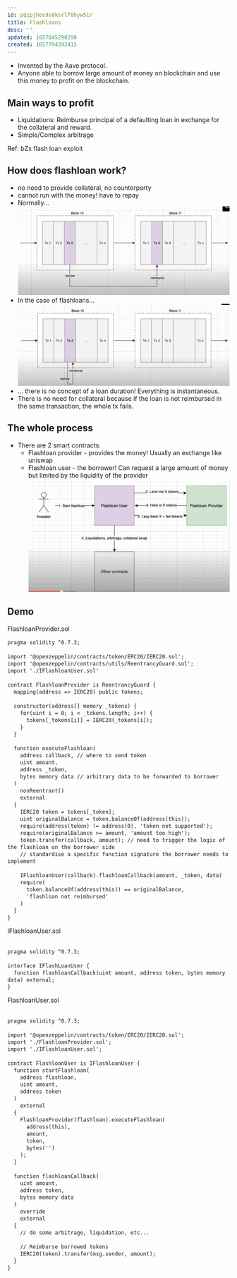 ```yaml
---
id: pq1pjhos9s0ksrlf0hyw5ir
title: Flashloans
desc: ''
updated: 1657845290290
created: 1657794392415
---
```


- Invented by the Aave protocol.
- Anyone able to borrow large amount of money on blockchain and use this money to profit on the blockchain.

## Main ways to profit
- Liquidations: Reimburse principal of a defaulting loan in exchange for the collateral and reward.
- Simple/Complex arbitrage

Ref: bZx flash loan exploit

## How does flashloan work?
- no need to provide collateral, no counterparty
- cannot run with the money! have to repay
- Normally...
![](./assets/images/flashloan1.png)
- In the case of flashloans...
![](./assets/images/flashloan2.png)
- ... there is no concept of a loan duration! Everything is instantaneous. 
- There is no need for collateral because if the loan is not reimbursed in the same transaction, the whole tx fails.

## The whole process
- There are 2 smart contracts:
  - Flashloan provider - provides the money! Usually an exchange like uniswap
  - Flashloan user - the borrower! Can request a large amount of money but limited by the liquidity of the provider
![](./assets/images/flashloan3.png)

## Demo
FlashloanProvider.sol
```solidity
pragma solidity ^0.7.3;

import '@openzeppelin/contracts/token/ERC20/IERC20.sol';
import '@openzeppelin/contracts/utils/ReentrancyGuard.sol';
import './IFlashloanUser.sol'

contract FlashloanProvider is ReentrancyGuard {
  mapping(address => IERC20) public tokens;

  constructor(address[] memory _tokens) {
    for(uint i = 0; i < _tokens.length; i++) {
      tokens[_tokens[i]] = IERC20(_tokens[i]);
    }
  }

  function executeFlashloan(
    address callback, // where to send token
    uint amount,
    address _token, 
    bytes memory data // arbitrary data to be forwarded to borrower
  )
    nonReentrant()
    external
  {
    IERC20 token = tokens[_token];
    uint originalBalance = token.balanceOf(address(this));
    require(address(token) != address(0), 'token not supported');
    require(originalBalance >= amount, 'amount too high');
    token.transfer(callback, amount); // need to trigger the logic of the flashloan on the borrower side
    // standardise a specific function signature the borrower needs to implement

    IFlashloanUser(callback).flashloanCallback(amount, _token, data)
    require(
      token.balanceOf(address(this)) == originalBalance,
      'flashloan not reimbursed'
    )
  }
}

```

IFlashloanUser.sol
```solidity

pragma solidity ^0.7.3;

interface IFlashLoanUser {
  function flashloanCallback(uint amount, address token, bytes memory data) external;
}

```

FlashloanUser.sol
```solidity

pragma solidity ^0.7.3;

import '@openzeppelin/contracts/token/ERC20/IERC20.sol';
import './FlashloanProvider.sol';
import './IFlashloanUser.sol';

contract FlashloanUser is IFlashloanUser {
  function startFlashloan(
    address flashloan,
    uint amount,
    address token
  )
    external
  {
    FlashloanProvider(flashloan).executeFlashloan(
      address(this),
      amount,
      token,
      bytes('')
    );
  }

  function flashloanCallback(
    uint amount,
    address token,
    bytes memory data
  )
    override
    external
  {
    // do some arbitrage, liquidation, etc...

    // Reimburse borrowed tokens
    IERC20(token).transfer(msg.sender, amount);
  }
}

```